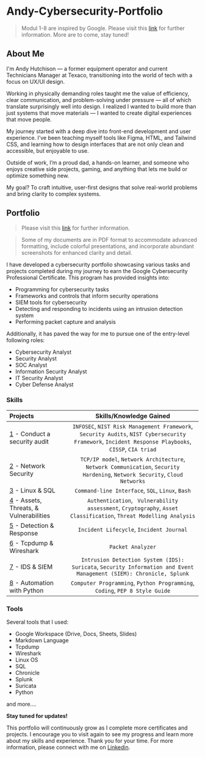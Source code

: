 # Andy-Cybersecurity-Portfolio
> Modul 1-8 are inspired by Google. Please visit this [link](https://www.coursera.org/google-certificates/cybersecurity-certificate) for further information. More are to come, stay tuned!
 
## About Me
I'm Andy Hutchison — a former equipment operator and current Technicians Manager at Texaco, transitioning into the world of tech with a focus on UX/UI design.

Working in physically demanding roles taught me the value of efficiency, clear communication, and problem-solving under pressure — all of which translate surprisingly well into design. I realized I wanted to build more than just systems that move materials — I wanted to create digital experiences that move people.

My journey started with a deep dive into front-end development and user experience. I’ve been teaching myself tools like Figma, HTML, and Tailwind CSS, and learning how to design interfaces that are not only clean and accessible, but enjoyable to use.

Outside of work, I’m a proud dad, a hands-on learner, and someone who enjoys creative side projects, gaming, and anything that lets me build or optimize something new.

My goal? To craft intuitive, user-first designs that solve real-world problems and bring clarity to complex systems.

## Portfolio
> Please visit this [link](https://www.coursera.org/professional-certificates/google-cybersecurity) for further information.

> Some of my documents are in PDF format to accommodate advanced formatting, include colorful presentations, and incorporate abundant screenshots for enhanced clarity and detail.

I have developed a cybersecurity portfolio showcasing various tasks and projects completed during my journey to earn the Google Cybersecurity Professional Certificate. This program has provided insights into:
* Programming for cybersecurity tasks
* Frameworks and controls that inform security operations
* SIEM tools for cybersecurity
* Detecting and responding to incidents using an intrusion detection system
* Performing packet capture and analysis

Additionally, it has paved the way for me to pursue one of the entry-level following roles:
* Cybersecurity Analyst
* Security Analyst
* SOC Analyst
* Information Security Analyst
* IT Security Analyst
* Cyber Defense Analyst

### Skills  
| Projects | Skills/Knowledge Gained | 
| :--- |:---:|
| [1](https://github.com/Andy-Hutch/Andy-Hutch/tree/main/1%20-%20Conduct%20an%20Audit) - Conduct a security audit | `INFOSEC`, `NIST Risk Management Framework`, `Security Audits`, `NIST Cybersecurity Framework`, `Incident Response Playbooks`, `CISSP`, `CIA triad` |
| [2](https://github.com/Andy-Hutch/Andy-Hutch/tree/main/2%20-%20Network%20Security) - Network Security | `TCP/IP model`,  `Network Architecture`, `Network Communication`, `Security Hardening`, `Network Security`, `Cloud Networks` | 
| [3](https://github.com/Andy-Hutch/Andy-Hutch/tree/main/3%20-%20Linux%20%26%20SQL) - Linux & SQL | `Command-line Interface`, `SQL`, `Linux`, `Bash` | 
| [4](https://github.com/Andy-Hutch/Andy-Hutch/tree/main/4%20-%20Assets%20%26%20Threats%20%20%26%20Vulnerabilities) - Assets, Threats, & Vulnerabilities | `Authentication`, ` Vulnerability assessment`, `Cryptography`, `Asset Classification`, `Threat Modelling Analysis`|
| [5](https://github.com/Andy-Hutch/Andy-Hutch/tree/main/5%20-%20Detection%20%26%20response) - Detection & Response | `Incident Lifecycle`, `Incident Journal` |
| [6](https://github.com/Andy-Hutch/Andy-Hutch/tree/main/6%20-%20Tcpdump%20%26%20Wireshark) - Tcpdump & Wireshark | `Packet Analyzer` | 
| [7](https://github.com/Andy-Hutch/Andy-Hutch/tree/main/7%20-%20IDS%20%26%20SIEM) - IDS & SIEM | `Intrusion Detection System (IDS): Suricata`, `Security Information and Event Management (SIEM): Chronicle, Splunk` |
| [8](https://github.com/Andy-Hutch/Andy-Hutch/tree/main/8%20-%20Automation%20with%20Python) - Automation with Python | `Computer Programming`, `Python Programming`, `Coding`, `PEP 8 Style Guide`| 

### Tools 
Several tools that I used: 
* Google Workspace (Drive, Docs, Sheets, Slides)
* Markdown Language 
* Tcpdump
* Wireshark
* Linux OS
* SQL
* Chronicle
* Splunk
* Suricata
* Python 

and more....

**Stay tuned for updates!**

This portfolio will continuously grow as I complete more certificates and projects. I encourage you to visit again to see my progress and learn more about my skills and experience.
Thank you for your time. For more information, please connect with me on [Linkedin](https://www.linkedin.com/in/hutchisonandy86/).

